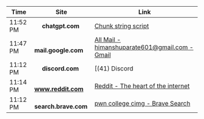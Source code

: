 

<!--ACTIVITY-START-->

| Time | Site | Link |
|------|------|------|
| 11:52 PM | <img src='https://www.google.com/s2/favicons?sz=64&domain=chatgpt.com' width='16' height='16'> **chatgpt.com** | [Chunk string script](https://chatgpt.com/c/68c66618-9a54-832e-ab0a-9e63d2ef472f) |
| 11:47 PM | <img src='https://www.google.com/s2/favicons?sz=64&domain=mail.google.com' width='16' height='16'> **mail.google.com** | [All Mail - himanshuparate601@gmail.com - Gmail](https://mail.google.com/mail/u/0/#all/FMfcgzQcpnNPJBQBbLTkHTvWhmdkgFdF) |
| 11:12 PM | <img src='https://www.google.com/s2/favicons?sz=64&domain=discord.com' width='16' height='16'> **discord.com** | [(41) Discord | #core-material-forum | pwn.college](https://discord.com/channels/750635557666816031/1404996505865031761/threads/1416490375866224823) |
| 11:14 PM | <img src='https://www.google.com/s2/favicons?sz=64&domain=www.reddit.com' width='16' height='16'> **www.reddit.com** | [Reddit - The heart of the internet](https://www.reddit.com/r/ExploitDev/comments/1mhngaa/anyone_doing_pwncollege_reverse_engineering/) |
| 11:12 PM | <img src='https://www.google.com/s2/favicons?sz=64&domain=search.brave.com' width='16' height='16'> **search.brave.com** | [pwn college cimg - Brave Search](https://search.brave.com/search?q=pwn+college+cimg&source=desktop) |

<!--ACTIVITY-END-->